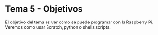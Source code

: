 # Tema 5 - Objetivos

El objetivo del tema es ver cómo se puede programar con la	Raspberry Pi. Veremos como usar Scratch, python o shells scripts.
